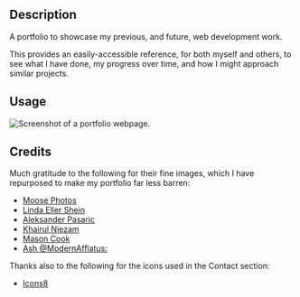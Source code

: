 ## Description

A portfolio to showcase my previous, and future, web development work.

This provides an easily-accessible reference, for both myself and others, to see what I have done, my progress over time, and how I might approach similar projects.


## Usage

<!-- TO ADD -->
![Screenshot of a portfolio webpage.](images/screenshot.png)

## Credits

Much gratitude to the following for their fine images, which I have repurposed to make my portfolio far less barren:

- [Moose Photos](https://www.pexels.com/@moose-photos-170195/)
- [Linda Eller Shein](https://www.pexels.com/photo/red-and-yellow-stop-sticker-1749900/)
- [Aleksander Pasaric](https://www.pexels.com/photo/what-is-this-is-all-real-text-with-yellow-background-3280211/)
- [Khairul Niezam](https://www.pexels.com/@niezam/)
- [Mason Cook](https://www.pexels.com/photo/blue-light-mask-2091399/)
- [Ash @ModernAfflatus: ](https://www.pexels.com/photo/yellow-and-black-striped-3662579/)

Thanks also to the following for the icons used in the Contact section:

- [Icons8](https://icons8.com)